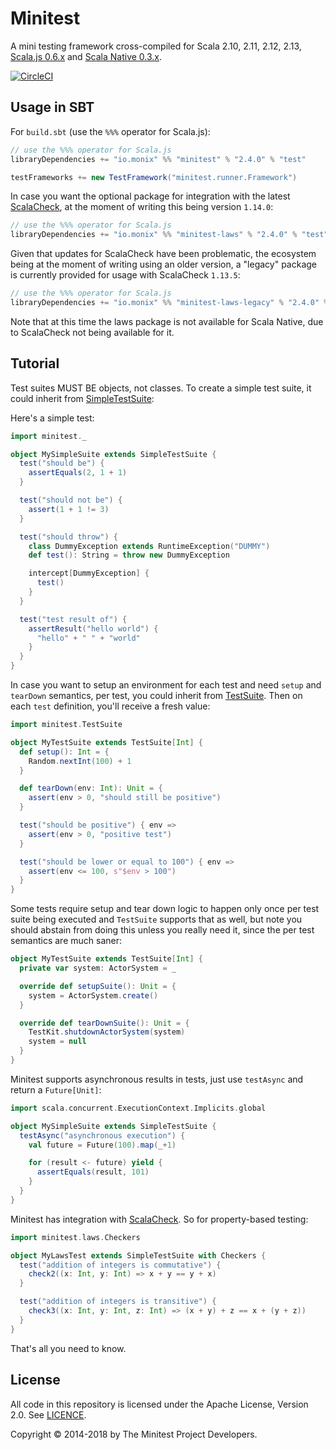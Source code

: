# Minitest

A mini testing framework cross-compiled for Scala 2.10, 2.11, 2.12,
2.13, [Scala.js 0.6.x](http://www.scala-js.org/) and
[Scala Native 0.3.x](https://www.scala-native.org/).

[![CircleCI](https://circleci.com/gh/monix/minitest.svg?style=svg)](https://circleci.com/gh/monix/minitest)

## Usage in SBT

For `build.sbt` (use the `%%%` operator for Scala.js):

```scala
// use the %%% operator for Scala.js
libraryDependencies += "io.monix" %% "minitest" % "2.4.0" % "test"

testFrameworks += new TestFramework("minitest.runner.Framework")
```

In case you want the optional package for integration with the latest
[ScalaCheck](https://www.scalacheck.org/), at the moment of writing
this being version `1.14.0`:

```scala
// use the %%% operator for Scala.js
libraryDependencies += "io.monix" %% "minitest-laws" % "2.4.0" % "test"
```

Given that updates for ScalaCheck have been problematic, the ecosystem
being at the moment of writing using an older version, a "legacy" package
is currently provided for usage with ScalaCheck `1.13.5`:

```scala
// use the %%% operator for Scala.js
libraryDependencies += "io.monix" %% "minitest-laws-legacy" % "2.4.0" % "test"
```

Note that at this time the laws package is not available for Scala
Native, due to ScalaCheck not being available for it.

## Tutorial

Test suites MUST BE objects, not classes. To create a simple test suite, it could
inherit from [SimpleTestSuite](shared/src/main/scala/minitest/SimpleTestSuite.scala):

Here's a simple test:

```scala
import minitest._

object MySimpleSuite extends SimpleTestSuite {
  test("should be") {
    assertEquals(2, 1 + 1)
  }

  test("should not be") {
    assert(1 + 1 != 3)
  }

  test("should throw") {
    class DummyException extends RuntimeException("DUMMY")
    def test(): String = throw new DummyException

    intercept[DummyException] {
      test()
    }
  }

  test("test result of") {
    assertResult("hello world") {
      "hello" + " " + "world"
    }
  }
}
```

In case you want to setup an environment for each test and need `setup` and
`tearDown` semantics, per test, you could inherit from
[TestSuite](shared/src/main/scala/minitest/TestSuite.scala). Then on each `test` definition,
you'll receive a fresh value:

```scala
import minitest.TestSuite

object MyTestSuite extends TestSuite[Int] {
  def setup(): Int = {
    Random.nextInt(100) + 1
  }

  def tearDown(env: Int): Unit = {
    assert(env > 0, "should still be positive")
  }

  test("should be positive") { env =>
    assert(env > 0, "positive test")
  }

  test("should be lower or equal to 100") { env =>
    assert(env <= 100, s"$env > 100")
  }
}
```

Some tests require setup and tear down logic to happen only once per test suite
being executed and `TestSuite` supports that as well, but note you should abstain
from doing this unless you really need it, since the per test semantics are much
saner:

```scala
object MyTestSuite extends TestSuite[Int] {
  private var system: ActorSystem = _

  override def setupSuite(): Unit = {
    system = ActorSystem.create()
  }

  override def tearDownSuite(): Unit = {
    TestKit.shutdownActorSystem(system)
    system = null
  }
}
```

Minitest supports asynchronous results in tests, just use `testAsync` and
return a `Future[Unit]`:

```scala
import scala.concurrent.ExecutionContext.Implicits.global

object MySimpleSuite extends SimpleTestSuite {
  testAsync("asynchronous execution") {
    val future = Future(100).map(_+1)

    for (result <- future) yield {
      assertEquals(result, 101)
    }
  }
}
```

Minitest has integration with [ScalaCheck](https://www.scalacheck.org/).
So for property-based testing:

```scala
import minitest.laws.Checkers

object MyLawsTest extends SimpleTestSuite with Checkers {
  test("addition of integers is commutative") {
    check2((x: Int, y: Int) => x + y == y + x)
  }

  test("addition of integers is transitive") {
    check3((x: Int, y: Int, z: Int) => (x + y) + z == x + (y + z))
  }
}
```

That's all you need to know.

## License

All code in this repository is licensed under the Apache License, Version 2.0.
See [LICENCE](./LICENSE).

Copyright &copy; 2014-2018 by The Minitest Project Developers.
